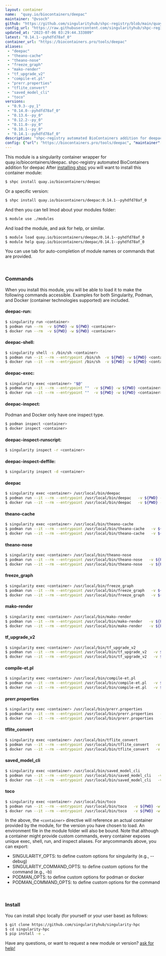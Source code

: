 ```yaml
---
layout: container
name:  "quay.io/biocontainers/deepac"
maintainer: "@vsoch"
github: "https://github.com/singularityhub/shpc-registry/blob/main/quay.io/biocontainers/deepac/container.yaml"
config_url: "https://raw.githubusercontent.com/singularityhub/shpc-registry/main/quay.io/biocontainers/deepac/container.yaml"
updated_at: "2023-07-06 03:29:44.333809"
latest: "0.14.1--pyhdfd78af_0"
container_url: "https://biocontainers.pro/tools/deepac"
aliases:
 - "deepac"
 - "theano-cache"
 - "theano-nose"
 - "freeze_graph"
 - "mako-render"
 - "tf_upgrade_v2"
 - "compile-et.pl"
 - "prerr.properties"
 - "tflite_convert"
 - "saved_model_cli"
 - "toco"
versions:
 - "0.9.3--py_1"
 - "0.14.0--pyhdfd78af_0"
 - "0.13.6--py_0"
 - "0.12.2--py_0"
 - "0.11.0--py_0"
 - "0.10.1--py_0"
 - "0.14.1--pyhdfd78af_0"
description: "shpc-registry automated BioContainers addition for deepac"
config: {"url": "https://biocontainers.pro/tools/deepac", "maintainer": "@vsoch", "description": "shpc-registry automated BioContainers addition for deepac", "latest": {"0.14.1--pyhdfd78af_0": "sha256:fbd7f09c168655b80c9b945652b4e888d77c13860b19a6cf08b3b1a5edd4c2c6"}, "tags": {"0.9.3--py_1": "sha256:8c1672e6ba919988ba7d9bbd909e1a3298dd226f13c4af3778d0a87529d7c8f8", "0.14.0--pyhdfd78af_0": "sha256:5d3d4a3d3142584f926b047c9382089a96635d22f9d095cc6e85635579d9944c", "0.13.6--py_0": "sha256:2da7c33fe3553ccc36871bc065e560acfd078b7375e30b28aa7a7188f6751649", "0.12.2--py_0": "sha256:ba2198aedb2c827f14c815dcbe2dafd05f0fee3ea2cb06b18158281b4793f65c", "0.11.0--py_0": "sha256:292c143c60ba2fd5ed1c6d1ee16bfd32efc34d5eca6443a8730a63a2b941cb86", "0.10.1--py_0": "sha256:ba01b400f92344b3b9b6f8612b8891da74d7f1762b2f1203d2fb3a07357ff491", "0.14.1--pyhdfd78af_0": "sha256:fbd7f09c168655b80c9b945652b4e888d77c13860b19a6cf08b3b1a5edd4c2c6"}, "docker": "quay.io/biocontainers/deepac", "aliases": {"deepac": "/usr/local/bin/deepac", "theano-cache": "/usr/local/bin/theano-cache", "theano-nose": "/usr/local/bin/theano-nose", "freeze_graph": "/usr/local/bin/freeze_graph", "mako-render": "/usr/local/bin/mako-render", "tf_upgrade_v2": "/usr/local/bin/tf_upgrade_v2", "compile-et.pl": "/usr/local/bin/compile-et.pl", "prerr.properties": "/usr/local/bin/prerr.properties", "tflite_convert": "/usr/local/bin/tflite_convert", "saved_model_cli": "/usr/local/bin/saved_model_cli", "toco": "/usr/local/bin/toco"}}
---
```


This module is a singularity container wrapper for quay.io/biocontainers/deepac.
shpc-registry automated BioContainers addition for deepac
After [installing shpc](#install) you will want to install this container module:


```bash
$ shpc install quay.io/biocontainers/deepac
```

Or a specific version:

```bash
$ shpc install quay.io/biocontainers/deepac:0.14.1--pyhdfd78af_0
```

And then you can tell lmod about your modules folder:

```bash
$ module use ./modules
```

And load the module, and ask for help, or similar.

```bash
$ module load quay.io/biocontainers/deepac/0.14.1--pyhdfd78af_0
$ module help quay.io/biocontainers/deepac/0.14.1--pyhdfd78af_0
```

You can use tab for auto-completion of module names or commands that are provided.

<br>

### Commands

When you install this module, you will be able to load it to make the following commands accessible.
Examples for both Singularity, Podman, and Docker (container technologies supported) are included.

#### deepac-run:

```bash
$ singularity run <container>
$ podman run --rm  -v ${PWD} -w ${PWD} <container>
$ docker run --rm  -v ${PWD} -w ${PWD} <container>
```

#### deepac-shell:

```bash
$ singularity shell -s /bin/sh <container>
$ podman run --it --rm --entrypoint /bin/sh  -v ${PWD} -w ${PWD} <container>
$ docker run --it --rm --entrypoint /bin/sh  -v ${PWD} -w ${PWD} <container>
```

#### deepac-exec:

```bash
$ singularity exec <container> "$@"
$ podman run --it --rm --entrypoint ""  -v ${PWD} -w ${PWD} <container> "$@"
$ docker run --it --rm --entrypoint ""  -v ${PWD} -w ${PWD} <container> "$@"
```

#### deepac-inspect:

Podman and Docker only have one inspect type.

```bash
$ podman inspect <container>
$ docker inspect <container>
```

#### deepac-inspect-runscript:

```bash
$ singularity inspect -r <container>
```

#### deepac-inspect-deffile:

```bash
$ singularity inspect -d <container>
```


#### deepac

```bash
$ singularity exec <container> /usr/local/bin/deepac
$ podman run --it --rm --entrypoint /usr/local/bin/deepac   -v ${PWD} -w ${PWD} <container> -c " $@"
$ docker run --it --rm --entrypoint /usr/local/bin/deepac   -v ${PWD} -w ${PWD} <container> -c " $@"
```


#### theano-cache

```bash
$ singularity exec <container> /usr/local/bin/theano-cache
$ podman run --it --rm --entrypoint /usr/local/bin/theano-cache   -v ${PWD} -w ${PWD} <container> -c " $@"
$ docker run --it --rm --entrypoint /usr/local/bin/theano-cache   -v ${PWD} -w ${PWD} <container> -c " $@"
```


#### theano-nose

```bash
$ singularity exec <container> /usr/local/bin/theano-nose
$ podman run --it --rm --entrypoint /usr/local/bin/theano-nose   -v ${PWD} -w ${PWD} <container> -c " $@"
$ docker run --it --rm --entrypoint /usr/local/bin/theano-nose   -v ${PWD} -w ${PWD} <container> -c " $@"
```


#### freeze_graph

```bash
$ singularity exec <container> /usr/local/bin/freeze_graph
$ podman run --it --rm --entrypoint /usr/local/bin/freeze_graph   -v ${PWD} -w ${PWD} <container> -c " $@"
$ docker run --it --rm --entrypoint /usr/local/bin/freeze_graph   -v ${PWD} -w ${PWD} <container> -c " $@"
```


#### mako-render

```bash
$ singularity exec <container> /usr/local/bin/mako-render
$ podman run --it --rm --entrypoint /usr/local/bin/mako-render   -v ${PWD} -w ${PWD} <container> -c " $@"
$ docker run --it --rm --entrypoint /usr/local/bin/mako-render   -v ${PWD} -w ${PWD} <container> -c " $@"
```


#### tf_upgrade_v2

```bash
$ singularity exec <container> /usr/local/bin/tf_upgrade_v2
$ podman run --it --rm --entrypoint /usr/local/bin/tf_upgrade_v2   -v ${PWD} -w ${PWD} <container> -c " $@"
$ docker run --it --rm --entrypoint /usr/local/bin/tf_upgrade_v2   -v ${PWD} -w ${PWD} <container> -c " $@"
```


#### compile-et.pl

```bash
$ singularity exec <container> /usr/local/bin/compile-et.pl
$ podman run --it --rm --entrypoint /usr/local/bin/compile-et.pl   -v ${PWD} -w ${PWD} <container> -c " $@"
$ docker run --it --rm --entrypoint /usr/local/bin/compile-et.pl   -v ${PWD} -w ${PWD} <container> -c " $@"
```


#### prerr.properties

```bash
$ singularity exec <container> /usr/local/bin/prerr.properties
$ podman run --it --rm --entrypoint /usr/local/bin/prerr.properties   -v ${PWD} -w ${PWD} <container> -c " $@"
$ docker run --it --rm --entrypoint /usr/local/bin/prerr.properties   -v ${PWD} -w ${PWD} <container> -c " $@"
```


#### tflite_convert

```bash
$ singularity exec <container> /usr/local/bin/tflite_convert
$ podman run --it --rm --entrypoint /usr/local/bin/tflite_convert   -v ${PWD} -w ${PWD} <container> -c " $@"
$ docker run --it --rm --entrypoint /usr/local/bin/tflite_convert   -v ${PWD} -w ${PWD} <container> -c " $@"
```


#### saved_model_cli

```bash
$ singularity exec <container> /usr/local/bin/saved_model_cli
$ podman run --it --rm --entrypoint /usr/local/bin/saved_model_cli   -v ${PWD} -w ${PWD} <container> -c " $@"
$ docker run --it --rm --entrypoint /usr/local/bin/saved_model_cli   -v ${PWD} -w ${PWD} <container> -c " $@"
```


#### toco

```bash
$ singularity exec <container> /usr/local/bin/toco
$ podman run --it --rm --entrypoint /usr/local/bin/toco   -v ${PWD} -w ${PWD} <container> -c " $@"
$ docker run --it --rm --entrypoint /usr/local/bin/toco   -v ${PWD} -w ${PWD} <container> -c " $@"
```



In the above, the `<container>` directive will reference an actual container provided
by the module, for the version you have chosen to load. An environment file in the
module folder will also be bound. Note that although a container
might provide custom commands, every container exposes unique exec, shell, run, and
inspect aliases. For anycommands above, you can export:

 - SINGULARITY_OPTS: to define custom options for singularity (e.g., --debug)
 - SINGULARITY_COMMAND_OPTS: to define custom options for the command (e.g., -b)
 - PODMAN_OPTS: to define custom options for podman or docker
 - PODMAN_COMMAND_OPTS: to define custom options for the command

<br>

### Install

You can install shpc locally (for yourself or your user base) as follows:

```bash
$ git clone https://github.com/singularityhub/singularity-hpc
$ cd singularity-hpc
$ pip install -e .
```

Have any questions, or want to request a new module or version? [ask for help!](https://github.com/singularityhub/singularity-hpc/issues)
